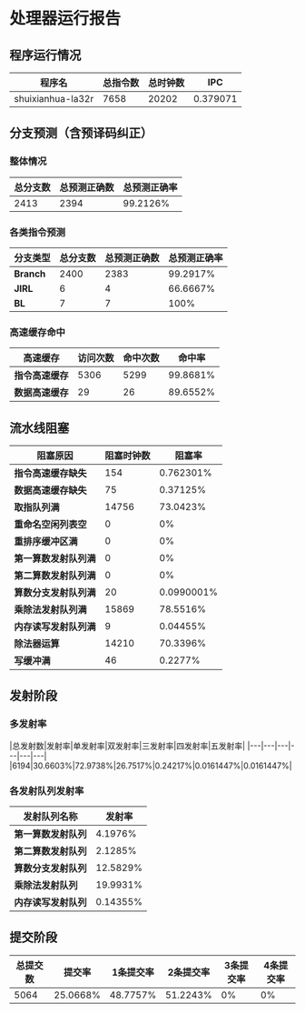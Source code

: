 # 处理器运行报告
## 程序运行情况
|程序名|总指令数|总时钟数|IPC|
|---|---|---|---|
|shuixianhua-la32r|7658|20202|0.379071|

## 分支预测（含预译码纠正）
### 整体情况
|总分支数|总预测正确数|总预测正确率|
|---|---|---|
|2413|2394|99.2126%|

### 各类指令预测
|分支类型|总分支数|总预测正确数|总预测正确率|
|---|---|---|---|
|**Branch**| 2400 | 2383 | 99.2917%|
|**JIRL**| 6 | 4 | 66.6667%|
|**BL**| 7 | 7 | 100%|

### 高速缓存命中
|高速缓存|访问次数|命中次数|命中率|
|---|---|---|---|
|**指令高速缓存**| 5306 | 5299 | 99.8681%|
|**数据高速缓存**| 29 | 26 | 89.6552%|
## 流水线阻塞
|阻塞原因|阻塞时钟数|阻塞率|
|---|---|---|
|**指令高速缓存缺失**| 154 | 0.762301%|
|**数据高速缓存缺失**| 75 | 0.37125%|
|**取指队列满**| 14756 | 73.0423%|
|**重命名空闲列表空**|0 | 0%|
|**重排序缓冲区满**|0 | 0%|
|**第一算数发射队列满**|0 | 0%|
|**第二算数发射队列满**|0 | 0%|
|**算数分支发射队列满**|20 | 0.0990001%|
|**乘除法发射队列满**|15869 | 78.5516%|
|**内存读写发射队列满**|9 | 0.04455%|
|**除法器运算**|14210 | 70.3396%|
|**写缓冲满**|46 | 0.2277%|

## 发射阶段
### 多发射率
|总发射数|发射率|单发射率|双发射率|三发射率|四发射率|五发射率|
|---|---|---|---|---|---|
|6194|30.6603%|72.9738%|26.7517%|0.24217%|0.0161447%|0.0161447%|

### 各发射队列发射率
|发射队列名称|发射率|
|---|---|
|**第一算数发射队列**|4.1976%|
|**第二算数发射队列**|2.1285%|
|**算数分支发射队列**|12.5829%|
|**乘除法发射队列**|19.9931%|
|**内存读写发射队列**|0.14355%|

## 提交阶段
|总提交数|提交率|1条提交率|2条提交率|3条提交率|4条提交率|
|---|---|---|---|---|---|
|5064|25.0668%|48.7757%|51.2243%|0%|0%|
